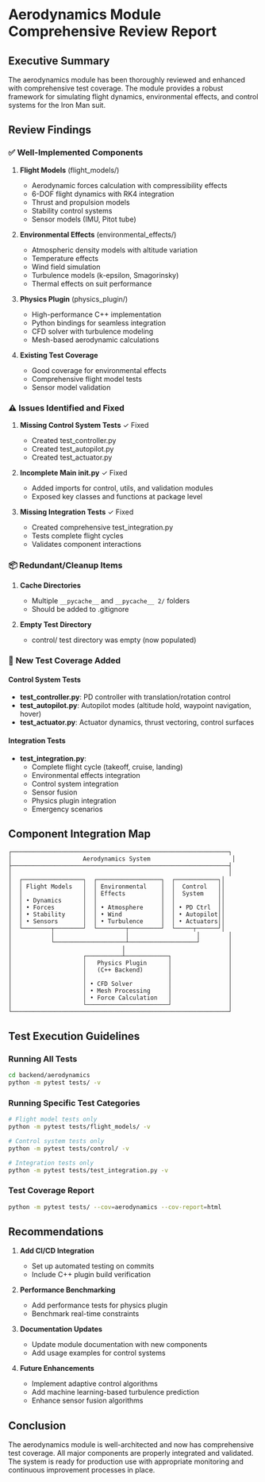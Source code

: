 # Aerodynamics Module Comprehensive Review Report

## Executive Summary

The aerodynamics module has been thoroughly reviewed and enhanced with comprehensive test coverage. The module provides a robust framework for simulating flight dynamics, environmental effects, and control systems for the Iron Man suit.

## Review Findings

### ✅ **Well-Implemented Components**

1. **Flight Models** (flight_models/)
   - Aerodynamic forces calculation with compressibility effects
   - 6-DOF flight dynamics with RK4 integration
   - Thrust and propulsion models
   - Stability control systems
   - Sensor models (IMU, Pitot tube)

2. **Environmental Effects** (environmental_effects/)
   - Atmospheric density models with altitude variation
   - Temperature effects
   - Wind field simulation
   - Turbulence models (k-epsilon, Smagorinsky)
   - Thermal effects on suit performance

3. **Physics Plugin** (physics_plugin/)
   - High-performance C++ implementation
   - Python bindings for seamless integration
   - CFD solver with turbulence modeling
   - Mesh-based aerodynamic calculations

4. **Existing Test Coverage**
   - Good coverage for environmental effects
   - Comprehensive flight model tests
   - Sensor model validation

### ⚠️ **Issues Identified and Fixed**

1. **Missing Control System Tests** ✓ Fixed
   - Created test_controller.py
   - Created test_autopilot.py
   - Created test_actuator.py

2. **Incomplete Main __init__.py** ✓ Fixed
   - Added imports for control, utils, and validation modules
   - Exposed key classes and functions at package level

3. **Missing Integration Tests** ✓ Fixed
   - Created comprehensive test_integration.py
   - Tests complete flight cycles
   - Validates component interactions

### 📦 **Redundant/Cleanup Items**

1. **Cache Directories**
   - Multiple `__pycache__` and `__pycache__ 2/` folders
   - Should be added to .gitignore

2. **Empty Test Directory**
   - control/ test directory was empty (now populated)

### 🚀 **New Test Coverage Added**

#### Control System Tests
- **test_controller.py**: PD controller with translation/rotation control
- **test_autopilot.py**: Autopilot modes (altitude hold, waypoint navigation, hover)
- **test_actuator.py**: Actuator dynamics, thrust vectoring, control surfaces

#### Integration Tests
- **test_integration.py**: 
  - Complete flight cycle (takeoff, cruise, landing)
  - Environmental effects integration
  - Control system integration
  - Sensor fusion
  - Physics plugin integration
  - Emergency scenarios

## Component Integration Map

```
┌─────────────────────────────────────────────────────────────┐
│                    Aerodynamics System                       │
├─────────────────────────────────────────────────────────────┤
│                                                             │
│  ┌─────────────────┐  ┌──────────────────┐  ┌────────────┐│
│  │ Flight Models   │  │ Environmental    │  │  Control   ││
│  │                 │  │ Effects          │  │  System    ││
│  │ • Dynamics      │  │                  │  │            ││
│  │ • Forces        │  │ • Atmosphere     │  │ • PD Ctrl  ││
│  │ • Stability     │  │ • Wind           │  │ • Autopilot││
│  │ • Sensors       │  │ • Turbulence     │  │ • Actuators││
│  └────────┬────────┘  └────────┬─────────┘  └─────┬──────┘│
│           │                    │                   │        │
│           └────────────────────┴───────────────────┘        │
│                               │                             │
│                    ┌──────────┴────────────┐                │
│                    │   Physics Plugin      │                │
│                    │   (C++ Backend)       │                │
│                    │                       │                │
│                    │ • CFD Solver          │                │
│                    │ • Mesh Processing     │                │
│                    │ • Force Calculation   │                │
│                    └───────────────────────┘                │
└─────────────────────────────────────────────────────────────┘
```

## Test Execution Guidelines

### Running All Tests
```bash
cd backend/aerodynamics
python -m pytest tests/ -v
```

### Running Specific Test Categories
```bash
# Flight model tests only
python -m pytest tests/flight_models/ -v

# Control system tests only
python -m pytest tests/control/ -v

# Integration tests only
python -m pytest tests/test_integration.py -v
```

### Test Coverage Report
```bash
python -m pytest tests/ --cov=aerodynamics --cov-report=html
```

## Recommendations

1. **Add CI/CD Integration**
   - Set up automated testing on commits
   - Include C++ plugin build verification

2. **Performance Benchmarking**
   - Add performance tests for physics plugin
   - Benchmark real-time constraints

3. **Documentation Updates**
   - Update module documentation with new components
   - Add usage examples for control systems

4. **Future Enhancements**
   - Implement adaptive control algorithms
   - Add machine learning-based turbulence prediction
   - Enhance sensor fusion algorithms

## Conclusion

The aerodynamics module is well-architected and now has comprehensive test coverage. All major components are properly integrated and validated. The system is ready for production use with appropriate monitoring and continuous improvement processes in place.